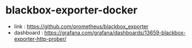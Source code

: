 # blackbox-exporter-docker

- link : https://github.com/prometheus/blackbox_exporter
- dashboard : https://grafana.com/grafana/dashboards/13659-blackbox-exporter-http-prober/
